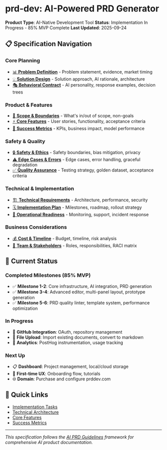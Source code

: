 # prd-dev: AI-Powered PRD Generator

**Product Type**: AI-Native Development Tool
**Status**: Implementation In Progress - 85% MVP Complete
**Last Updated**: 2025-09-24

## 📋 Specification Navigation

### Core Planning
- [📊 **Problem Definition**](./01_problem_definition.md) - Problem statement, evidence, market timing
- [💡 **Solution Design**](./02_solution_design.md) - Solution approach, AI rationale, architecture
- [🎭 **Behavioral Contract**](./03_behavioral_contract.md) - AI personality, response examples, decision trees

### Product & Features
- [🎯 **Scope & Boundaries**](./04_scope_boundaries.md) - What's in/out of scope, non-goals
- [⚡ **Core Features**](./05_features_requirements.md) - User stories, functionality, acceptance criteria
- [📏 **Success Metrics**](./06_success_metrics.md) - KPIs, business impact, model performance

### Safety & Quality
- [🔒 **Safety & Ethics**](./07_safety_ethics.md) - Safety boundaries, bias mitigation, privacy
- [⚠️ **Edge Cases & Errors**](./08_edge_cases_errors.md) - Edge cases, error handling, graceful degradation
- [✅ **Quality Assurance**](./09_quality_assurance.md) - Testing strategy, golden dataset, acceptance criteria

### Technical & Implementation
- [🏗️ **Technical Requirements**](./10_technical_requirements.md) - Architecture, performance, security
- [🗓️ **Implementation Plan**](./11_implementation_plan.md) - Milestones, roadmap, rollout strategy
- [🚀 **Operational Readiness**](./12_operational_readiness.md) - Monitoring, support, incident response

### Business Considerations
- [💰 **Cost & Timeline**](./13_cost_timeline_risks.md) - Budget, timeline, risk analysis
- [👥 **Team & Stakeholders**](./14_team_stakeholders.md) - Roles, responsibilities, RACI matrix

## 🎯 Current Status

### Completed Milestones (85% MVP)
- ✅ **Milestone 1-2**: Core infrastructure, AI integration, PRD generation
- ✅ **Milestone 3-4**: Advanced editor, multi-panel layout, prototype generation
- ✅ **Milestone 5-6**: PRD quality linter, template system, performance optimization

### In Progress
- 🔄 **GitHub Integration**: OAuth, repository management
- 🔄 **File Upload**: Import existing documents, convert to markdown
- 🔄 **Analytics**: PostHog instrumentation, usage tracking

### Next Up
- 📋 **Dashboard**: Project management, local/cloud storage
- 🎨 **First-time UX**: Onboarding flow, tutorials
- 🌐 **Domain**: Purchase and configure prddev.com

## 🔗 Quick Links
- [Implementation Tasks](./11_implementation_plan.md#milestone-progress)
- [Technical Architecture](./10_technical_requirements.md#system-architecture)
- [Core Features](./05_features_requirements.md#feature-overview)
- [Success Metrics](./06_success_metrics.md#key-performance-indicators)

---
*This specification follows the [AI PRD Guidelines](../../ai_prd_guidelines/) framework for comprehensive AI product documentation.*